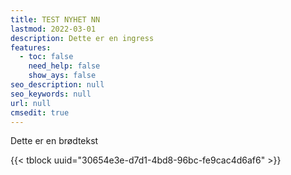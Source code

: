 ```yaml
---
title: TEST NYHET NN
lastmod: 2022-03-01
description: Dette er en ingress
features:
  - toc: false
    need_help: false
    show_ays: false
seo_description: null
seo_keywords: null
url: null
cmsedit: true
---
```

Dette er en brødtekst

{{< tblock uuid="30654e3e-d7d1-4bd8-96bc-fe9cac4d6af6" >}}